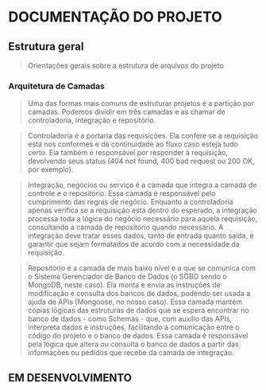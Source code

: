 # DOCUMENTAÇÃO DO PROJETO

## Estrutura geral

> Orientações gerais sobre a estrutura de arquivos do projeto

### Arquitetura de Camadas

> Uma das formas mais comuns de estruturar projetos é a partição por camadas.
Podemos dividir em três camadas e as chamar de controladoria, integração e repositório.
  
> Controladoria é a portaria das requisições. Ela confere se a requisição está nos conformes e  dá continuidade ao fluxo caso esteja tudo certo. Ela também é responsável por responder à   requisição, devolvendo seus status (404 not found, 400 bad request ou 200 OK, por exemplo).

> Integração, negócios ou serviço é a camada que integra a camada de controle e o repositório. Essa camada é responsável pelo cumprimento das regras de negócio. Enquanto a controladoria apenas verifica se a requisição está dentro do esperado, a integração processa toda a lógica do negócio necessário para aquela requisição, consultando a camada de repositório quando necessário. A integração deve tratar esses dados, tanto de entrada quanto saída, e garantir que sejam formatados de acordo com a necessidade da requisição.

>Repositório é a camada de mais baixo nível e a que se comunica com o Sistema Gerenciador de Banco de Dados (o SGBD sendo o MongoDB, neste caso). Ela monta e envia as instruções de modificação e consulta dos bancos de dados, podendo ser usada a ajuda de APIs (Mongoose, no nosso caso). Essa camada mantém cópias lógicas das estruturas de dados que se espera encontrar no banco de dados - como Schemas - que, com auxílio das APIs, interpreta dados e instruções, facilitando a comunicação entre o código do projeto e o banco de dados. Essa camada é responsável pela lógica que altera ou consulta o banco de dados a partir das informações ou pedidos que recebe da camada de integração.

## EM DESENVOLVIMENTO
